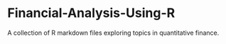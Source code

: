 # Financial-Analysis-Using-R
A collection of R markdown files exploring topics in quantitative finance.
